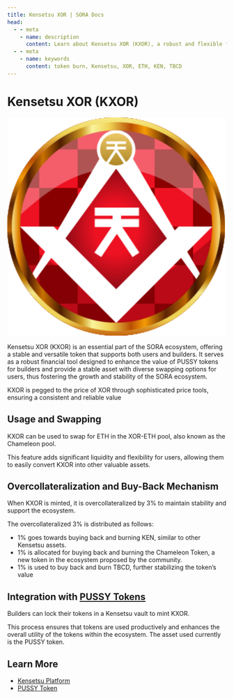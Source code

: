 ```yaml
---
title: Kensetsu XOR | SORA Docs
head:
  - - meta
    - name: description
      content: Learn about Kensetsu XOR (KXOR), a robust and flexible financial tool, pegged to the price of XOR that supports the growth and stability of the SORA ecosystem.
  - - meta
    - name: keywords
      content: token burn, Kensetsu, XOR, ETH, KEN, TBCD
---
```


# Kensetsu XOR (KXOR)

<img src=".gitbook/assets/kxor.svg" alt="drawing" width="500"/>

Kensetsu XOR (KXOR) is an essential part of the SORA ecosystem, offering a stable and versatile token that supports both users and builders. It serves as a robust financial tool designed to enhance the value of PUSSY tokens for builders and provide a stable asset with diverse swapping options for users, thus fostering the growth and stability of the SORA ecosystem.

KXOR is pegged to the price of XOR through sophisticated price tools, ensuring a consistent and reliable value

## Usage and Swapping

KXOR can be used to swap for ETH in the XOR-ETH pool, also known as the Chameleon pool.

This feature adds significant liquidity and flexibility for users, allowing them to easily convert KXOR into other valuable assets.

## Overcollateralization and Buy-Back Mechanism

When KXOR is minted, it is overcollateralized by 3% to maintain stability and support the ecosystem.

The overcollateralized 3% is distributed as follows:

- 1% goes towards buying back and burning KEN, similar to other Kensetsu assets.
- 1% is allocated for buying back and burning the Chameleon Token, a new token in the ecosystem proposed by the community.
- 1% is used to buy back and burn TBCD, further stabilizing the token’s value

## Integration with [PUSSY Tokens](/pussy.md)

Builders can lock their tokens in a Kensetsu vault to mint KXOR.

This process ensures that tokens are used productively and enhances the overall utility of the tokens within the ecosystem. The asset used currently is the PUSSY token.

## Learn More

- [Kensetsu Platform](/kensetsu-vaults.md)
- [PUSSY Token](/pussy.md)
